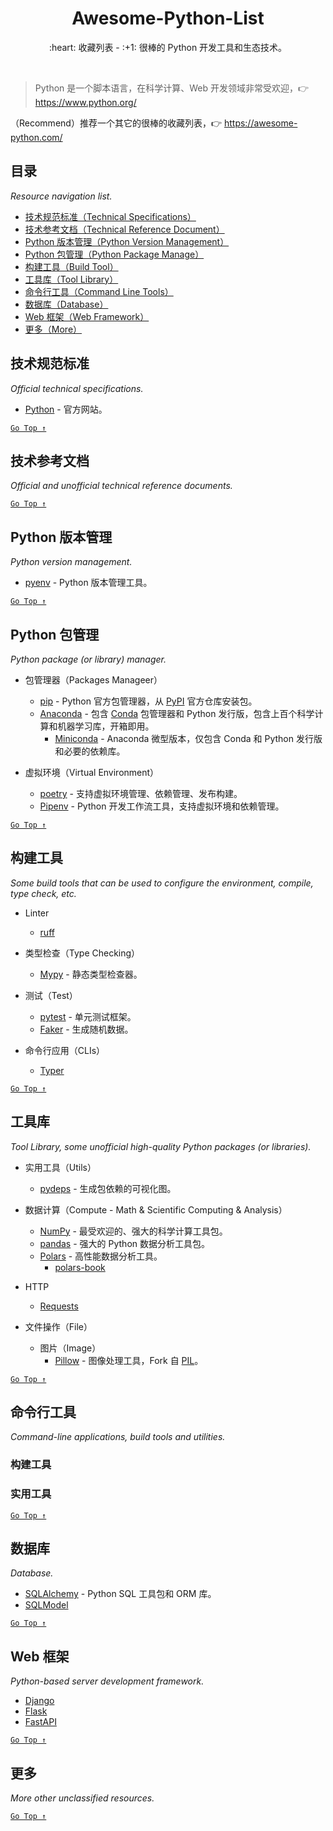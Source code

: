 <div align="center">
  <h1>Awesome-Python-List</h1>

  <p>:heart: 收藏列表 - :+1: 很棒的 Python 开发工具和生态技术。</p>
</div>

<br />

> Python 是一个脚本语言，在科学计算、Web 开发领域非常受欢迎，:point_right: https://www.python.org/

（Recommend）推荐一个其它的很棒的收藏列表，:point_right: https://awesome-python.com/

## 目录

*Resource navigation list.*

- [技术规范标准（Technical Specifications）](#技术规范标准)
- [技术参考文档（Technical Reference Document）](#技术参考文档)
- [Python 版本管理（Python Version Management）](#python-版本管理)
- [Python 包管理（Python Package Manage）](#python-包管理)
- [构建工具（Build Tool）](#构建工具)
- [工具库（Tool Library）](#工具库)
- [命令行工具（Command Line Tools）](#命令行工具)
- [数据库（Database）](#数据库)
- [Web 框架（Web Framework）](#web-框架)
- [更多（More）](#更多)

## 技术规范标准

*Official technical specifications.*

- [Python](https://www.python.org/) - 官方网站。

[`Go Top ↑`](#awesome-python-list)

## 技术参考文档

*Official and unofficial technical reference documents.*

[`Go Top ↑`](#awesome-python-list)

## Python 版本管理

_Python version management._

- [pyenv](https://github.com/pyenv/pyenv) - Python 版本管理工具。

[`Go Top ↑`](#awesome-python-list)

## Python 包管理

_Python package (or library) manager._

- 包管理器（Packages Manageer）
  - [pip](https://pip.pypa.io/) - Python 官方包管理器，从 [PyPI](https://pypi.org/) 官方仓库安装包。
  - [Anaconda](https://www.anaconda.com/) - 包含 [Conda](https://docs.conda.io/) 包管理器和 Python 发行版，包含上百个科学计算和机器学习库，开箱即用。
    - [Miniconda](https://docs.conda.io/en/latest/miniconda.html) - Anaconda 微型版本，仅包含 Conda 和 Python 发行版和必要的依赖库。

- 虚拟环境（Virtual Environment）
  - [poetry](https://python-poetry.org/) - 支持虚拟环境管理、依赖管理、发布构建。
  - [Pipenv](https://pipenv.pypa.io/) - Python 开发工作流工具，支持虚拟环境和依赖管理。

[`Go Top ↑`](#awesome-python-list)

## 构建工具

_Some build tools that can be used to configure the environment, compile, type check, etc._

- Linter
  - [ruff](https://github.com/astral-sh/ruff)

- 类型检查（Type Checking）
  - [Mypy](https://www.mypy-lang.org/) - 静态类型检查器。

- 测试（Test）
  - [pytest](https://docs.pytest.org/) - 单元测试框架。
  - [Faker](https://github.com/joke2k/faker) - 生成随机数据。

- 命令行应用（CLIs）
  - [Typer](https://typer.tiangolo.com/)

[`Go Top ↑`](#awesome-python-list)

## 工具库

*Tool Library, some unofficial high-quality Python packages (or libraries).*

- 实用工具（Utils）
  - [pydeps](https://github.com/thebjorn/pydeps) - 生成包依赖的可视化图。

- 数据计算（Compute - Math & Scientific Computing & Analysis）
  - [NumPy](https://numpy.org/) - 最受欢迎的、强大的科学计算工具包。
  - [pandas](https://pandas.pydata.org/) - 强大的 Python 数据分析工具包。
  - [Polars](https://www.pola.rs/) - 高性能数据分析工具。
    - [polars-book](https://pola-rs.github.io/polars-book/)

- HTTP
  - [Requests](https://requests.readthedocs.io/)

- 文件操作（File）
  - 图片（Image）
    - [Pillow](https://python-pillow.org/) - 图像处理工具，Fork 自 [PIL](http://www.pythonware.com/products/pil/)。

[`Go Top ↑`](#awesome-python-list)

## 命令行工具

_Command-line applications, build tools and utilities._

### 构建工具

### 实用工具

[`Go Top ↑`](#awesome-python-list)

## 数据库

_Database._

- [SQLAlchemy](https://www.sqlalchemy.org/) - Python SQL 工具包和 ORM 库。
- [SQLModel](https://sqlmodel.tiangolo.com/)

[`Go Top ↑`](#awesome-python-list)

## Web 框架

*Python-based server development framework.*

- [Django](https://www.djangoproject.com/)
- [Flask](https://flask.palletsprojects.com/)
- [FastAPI](https://fastapi.tiangolo.com/)

[`Go Top ↑`](#awesome-python-list)

## 更多

*More other unclassified resources.*

[`Go Top ↑`](#awesome-python-list)
